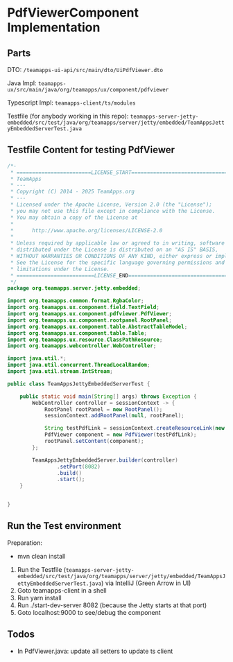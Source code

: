 # PdfViewerComponent Implementation

## Parts 

DTO: `/teamapps-ui-api/src/main/dto/UiPdfViewer.dto`

Java Impl: `teamapps-ux/src/main/java/org/teamapps/ux/component/pdfviewer`

Typescript Impl: `teamapps-client/ts/modules`

Testfile (for anybody working in this repo): 
`teamapps-server-jetty-embedded/src/test/java/org/teamapps/server/jetty/embedded/TeamAppsJettyEmbeddedServerTest.java`

## Testfile Content for testing PdfViewer

```java
/*-
 * ========================LICENSE_START=================================
 * TeamApps
 * ---
 * Copyright (C) 2014 - 2025 TeamApps.org
 * ---
 * Licensed under the Apache License, Version 2.0 (the "License");
 * you may not use this file except in compliance with the License.
 * You may obtain a copy of the License at
 * 
 *      http://www.apache.org/licenses/LICENSE-2.0
 * 
 * Unless required by applicable law or agreed to in writing, software
 * distributed under the License is distributed on an "AS IS" BASIS,
 * WITHOUT WARRANTIES OR CONDITIONS OF ANY KIND, either express or implied.
 * See the License for the specific language governing permissions and
 * limitations under the License.
 * =========================LICENSE_END==================================
 */
package org.teamapps.server.jetty.embedded;

import org.teamapps.common.format.RgbaColor;
import org.teamapps.ux.component.field.TextField;
import org.teamapps.ux.component.pdfviewer.PdfViewer;
import org.teamapps.ux.component.rootpanel.RootPanel;
import org.teamapps.ux.component.table.AbstractTableModel;
import org.teamapps.ux.component.table.Table;
import org.teamapps.ux.resource.ClassPathResource;
import org.teamapps.webcontroller.WebController;

import java.util.*;
import java.util.concurrent.ThreadLocalRandom;
import java.util.stream.IntStream;

public class TeamAppsJettyEmbeddedServerTest {

	public static void main(String[] args) throws Exception {
		WebController controller = sessionContext -> {
			RootPanel rootPanel = new RootPanel();
			sessionContext.addRootPanel(null, rootPanel);

			String testPdfLink = sessionContext.createResourceLink(new ClassPathResource("test.pdf", "application/pdf" ));
			PdfViewer component = new PdfViewer(testPdfLink);
			rootPanel.setContent(component);
		};

		TeamAppsJettyEmbeddedServer.builder(controller)
				.setPort(8082)
				.build()
				.start();
	}


}

```

## Run the Test environment 

Preparation: 
- mvn clean install

1. Run the Testfile (`teamapps-server-jetty-embedded/src/test/java/org/teamapps/server/jetty/embedded/TeamAppsJettyEmbeddedServerTest.java`) via IntelliJ (Green Arrow in UI)
2. Goto teamapps-client in a shell
3. Run yarn install 
4. Run ./start-dev-server 8082 (because the Jetty starts at that port)
5. Goto localhost:9000 to see/debug the component

## Todos

- In PdfViewer.java: update all setters to update ts client